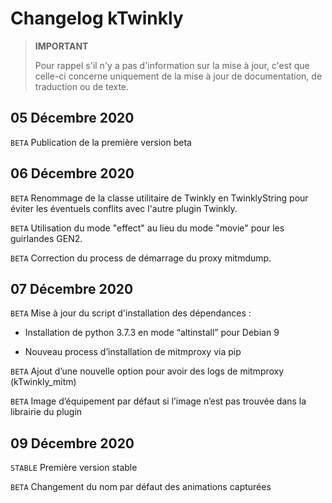 # Changelog kTwinkly

>**IMPORTANT**
>
>Pour rappel s'il n'y a pas d'information sur la mise à jour, c'est que celle-ci concerne uniquement de la mise à jour de documentation, de traduction ou de texte.



## 05 Décembre 2020

``BETA`` Publication de la première version beta

## 06 Décembre 2020

``BETA`` Renommage de la classe utilitaire de Twinkly en TwinklyString pour éviter les éventuels conflits avec l'autre plugin Twinkly.

``BETA`` Utilisation du mode "effect" au lieu du mode "movie" pour les guirlandes GEN2.

``BETA`` Correction du process de démarrage du proxy mitmdump.

## 07 Décembre 2020

`BETA` Mise à jour du script d'installation des dépendances :

- Installation de python 3.7.3 en mode “altinstall” pour Debian 9

- Nouveau process d’installation de mitmproxy via pip

`BETA` Ajout d’une nouvelle option pour avoir des logs de mitmproxy (kTwinkly_mitm)

`BETA` Image d’équipement par défaut si l’image n’est pas trouvée dans la librairie du plugin

## 09 Décembre 2020

``STABLE`` Première version stable

``BETA`` Changement du nom par défaut des animations capturées

